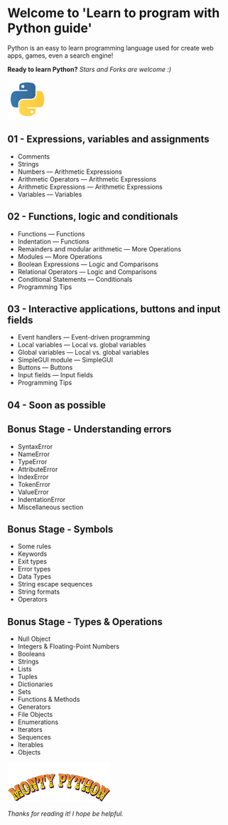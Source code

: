 # Welcome to 'Learn to program with Python guide'
Python is an easy to learn programming language used for create web apps, games, even a search engine!

**Ready to learn Python?** *Stars and Forks are welcome :)*

![jpg](images4readme/logo-python.jpg)

01 - Expressions, variables and assignments
-------
- Comments
- Strings
- Numbers — Arithmetic Expressions
- Arithmetic Operators — Arithmetic Expressions
- Arithmetic Expressions — Arithmetic Expressions
- Variables — Variables

02 - Functions, logic and conditionals
-------
- Functions — Functions
- Indentation — Functions
- Remainders and modular arithmetic — More Operations
- Modules — More Operations
- Boolean Expressions — Logic and Comparisons
- Relational Operators — Logic and Comparisons
- Conditional Statements — Conditionals
- Programming Tips

03 - Interactive applications, buttons and input fields
-------
- Event handlers — Event-driven programming
- Local variables — Local vs. global variables
- Global variables — Local vs. global variables
- SimpleGUI module — SimpleGUI
- Buttons — Buttons
- Input fields — Input fields
- Programming Tips

04 - Soon as possible
-------

Bonus Stage - Understanding errors
-------
- SyntaxError
- NameError
- TypeError
- AttributeError
- IndexError
- TokenError
- ValueError
- IndentationError
- Miscellaneous section

Bonus Stage - Symbols
-------
- Some rules
- Keywords
- Exit types
- Error types
- Data Types
- String escape sequences
- String formats
- Operators

Bonus Stage - Types & Operations
-------
- Null Object
- Integers & Floating-Point Numbers
- Booleans
- Strings
- Lists
- Tuples
- Dictionaries
- Sets
- Functions & Methods
- Generators
- File Objects
- Enumerations
- Iterators
- Sequences
- Iterables
- Objects


![png](images4readme/logo-monty-python.png)

*Thanks for reading it! I hope be helpful.*
